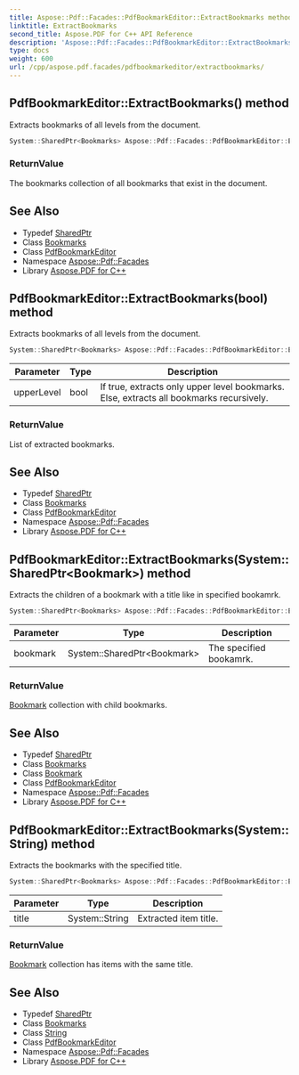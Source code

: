 ```yaml
---
title: Aspose::Pdf::Facades::PdfBookmarkEditor::ExtractBookmarks method
linktitle: ExtractBookmarks
second_title: Aspose.PDF for C++ API Reference
description: 'Aspose::Pdf::Facades::PdfBookmarkEditor::ExtractBookmarks method. Extracts bookmarks of all levels from the document in C++.'
type: docs
weight: 600
url: /cpp/aspose.pdf.facades/pdfbookmarkeditor/extractbookmarks/
---
```

## PdfBookmarkEditor::ExtractBookmarks() method


Extracts bookmarks of all levels from the document.

```cpp
System::SharedPtr<Bookmarks> Aspose::Pdf::Facades::PdfBookmarkEditor::ExtractBookmarks()
```


### ReturnValue

The bookmarks collection of all bookmarks that exist in the document.

## See Also

* Typedef [SharedPtr](../../../system/sharedptr/)
* Class [Bookmarks](../../bookmarks/)
* Class [PdfBookmarkEditor](../)
* Namespace [Aspose::Pdf::Facades](../../)
* Library [Aspose.PDF for C++](../../../)
## PdfBookmarkEditor::ExtractBookmarks(bool) method


Extracts bookmarks of all levels from the document.

```cpp
System::SharedPtr<Bookmarks> Aspose::Pdf::Facades::PdfBookmarkEditor::ExtractBookmarks(bool upperLevel)
```


| Parameter | Type | Description |
| --- | --- | --- |
| upperLevel | bool | If true, extracts only upper level bookmarks. Else, extracts all bookmarks recursively. |

### ReturnValue

List of extracted bookmarks.

## See Also

* Typedef [SharedPtr](../../../system/sharedptr/)
* Class [Bookmarks](../../bookmarks/)
* Class [PdfBookmarkEditor](../)
* Namespace [Aspose::Pdf::Facades](../../)
* Library [Aspose.PDF for C++](../../../)
## PdfBookmarkEditor::ExtractBookmarks(System::SharedPtr\<Bookmark\>) method


Extracts the children of a bookmark with a title like in specified bookamrk.

```cpp
System::SharedPtr<Bookmarks> Aspose::Pdf::Facades::PdfBookmarkEditor::ExtractBookmarks(System::SharedPtr<Bookmark> bookmark)
```


| Parameter | Type | Description |
| --- | --- | --- |
| bookmark | System::SharedPtr\<Bookmark\> | The specified bookamrk. |

### ReturnValue

[Bookmark](../../bookmark/) collection with child bookmarks.

## See Also

* Typedef [SharedPtr](../../../system/sharedptr/)
* Class [Bookmarks](../../bookmarks/)
* Class [Bookmark](../../bookmark/)
* Class [PdfBookmarkEditor](../)
* Namespace [Aspose::Pdf::Facades](../../)
* Library [Aspose.PDF for C++](../../../)
## PdfBookmarkEditor::ExtractBookmarks(System::String) method


Extracts the bookmarks with the specified title.

```cpp
System::SharedPtr<Bookmarks> Aspose::Pdf::Facades::PdfBookmarkEditor::ExtractBookmarks(System::String title)
```


| Parameter | Type | Description |
| --- | --- | --- |
| title | System::String | Extracted item title. |

### ReturnValue

[Bookmark](../../bookmark/) collection has items with the same title.

## See Also

* Typedef [SharedPtr](../../../system/sharedptr/)
* Class [Bookmarks](../../bookmarks/)
* Class [String](../../../system/string/)
* Class [PdfBookmarkEditor](../)
* Namespace [Aspose::Pdf::Facades](../../)
* Library [Aspose.PDF for C++](../../../)

